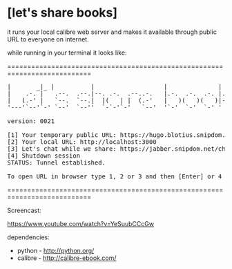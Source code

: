 [let's share books]
===================

it runs your local calibre web server and makes it available through public URL to everyone on internet.

while running in your terminal it looks like:


===========================================================================
<pre>
|       _|_ |          |                   |              |
|    .-. |   .--.  .--.|--. .-.  .--..-.   |.-.  .-.  .-. |.-. .--.
|   (.-' |   `--.  `--.|  |(   | |  (.-'   |   )(   )(   )|-.' `--.
'---'`--'`-' `--'  `--''  `-`-'`-'   `--'  '`-'  `-'  `-' '  `-`--'

version: 0021

[1] Your temporary public URL: https://hugo.blotius.snipdom.net
[2] Your local URL: http://localhost:3000
[3] Let's chat while we share: https://jabber.snipdom.net/chat/example
[4] Shutdown session
STATUS: Tunnel established.

To open URL in browser type 1, 2 or 3 and then [Enter] or 4 to exit:
</pre>
===========================================================================

Screencast:

https://www.youtube.com/watch?v=YeSuubCCcGw


dependencies:
 * python - http://python.org/
 * calibre - http://calibre-ebook.com/ 


